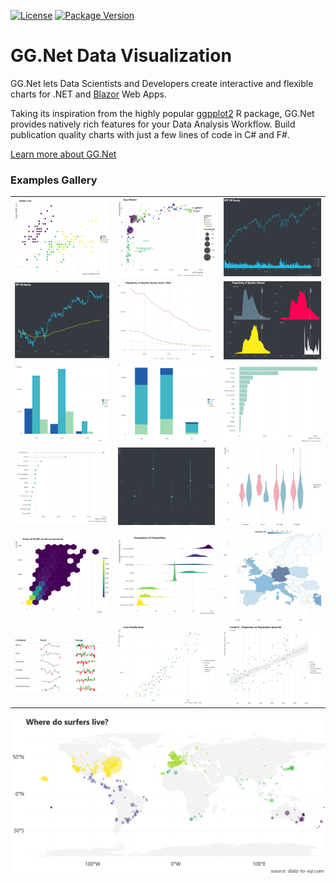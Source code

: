 [![License](https://img.shields.io/github/license/BlazorExtensions/Storage.svg?longCache=true&style=flat-square)](https://github.com/pablofrommars/GGNet/blob/master/LICENSE.TXT)
[![Package Version](https://img.shields.io/badge/nuget-v1.3.12-blue.svg?longCache=true&style=flat-square)](https://www.nuget.org/packages/GGNet/1.3.12)
# GG.Net Data Visualization

GG.Net lets Data Scientists and Developers create interactive and flexible charts for .NET and [Blazor](https://dotnet.microsoft.com/apps/aspnet/web-apps/blazor) Web Apps.

Taking its inspiration from the highly popular [ggpplot2](https://ggplot2.tidyverse.org) R package, GG.Net provides natively rich features for your Data Analysis Workflow. Build publication quality charts with just a few lines of code in C# and F#.

[Learn more about GG.Net](https://pablofrommars.github.io/)

### Examples Gallery

| | | |
|-|-|-|
![](https://github.com/pablofrommars/GGNet.Site/blob/master/wwwroot/img/scatterplot.png) | ![](https://github.com/pablofrommars/GGNet.Site/blob/master/wwwroot/img/bubbleplot.png) | ![](https://github.com/pablofrommars/GGNet.Site/blob/master/wwwroot/img/barchart.png)
![](https://github.com/pablofrommars/GGNet.Site/blob/master/wwwroot/img/candlestick.png) | ![](https://github.com/pablofrommars/GGNet.Site/blob/master/wwwroot/img/linechart.png) | ![](https://github.com/pablofrommars/GGNet.Site/blob/master/wwwroot/img/areachart.png)
![](https://github.com/pablofrommars/GGNet.Site/blob/master/wwwroot/img/barplot.png) | ![](https://github.com/pablofrommars/GGNet.Site/blob/master/wwwroot/img/stacked.png) | ![](https://github.com/pablofrommars/GGNet.Site/blob/master/wwwroot/img/hbarplot.png)
![](https://github.com/pablofrommars/GGNet.Site/blob/master/wwwroot/img/lolipop.png) | ![](https://github.com/pablofrommars/GGNet.Site/blob/master/wwwroot/img/errorbar.png) | ![](https://github.com/pablofrommars/GGNet.Site/blob/master/wwwroot/img/violin.png)
![](https://github.com/pablofrommars/GGNet.Site/blob/master/wwwroot/img/hex.png) | ![](https://github.com/pablofrommars/GGNet.Site/blob/master/wwwroot/img/ridgeline.png) | ![](https://github.com/pablofrommars/GGNet.Site/blob/master/wwwroot/img/choropleth.png)
![](https://github.com/pablofrommars/GGNet.Site/blob/master/wwwroot/img/sparkline.png) | ![](https://github.com/pablofrommars/GGNet.Site/blob/master/wwwroot/img/CFR.png) | ![](https://github.com/pablofrommars/GGNet.Site/blob/master/wwwroot/img/abline.png)
 
![](https://github.com/pablofrommars/GGNet.Site/blob/master/wwwroot/img/bubblemap.png)

